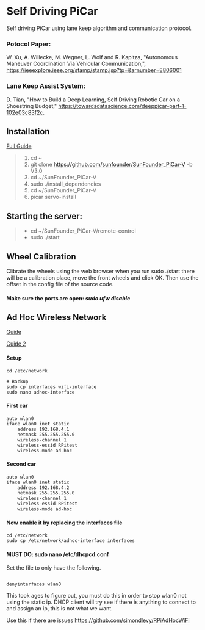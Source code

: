 # Self Driving PiCar
 Self driving PiCar using lane keep algorithm and communication protocol.
 
 ### Potocol Paper:
 
 W. Xu, A. Willecke, M. Wegner, L. Wolf and R. Kapitza, "Autonomous Maneuver Coordination Via Vehicular Communication,", https://ieeexplore.ieee.org/stamp/stamp.jsp?tp=&arnumber=8806001
 
 ### Lane Keep Assist System: 
 
 D. Tian, "How to Build a Deep Learning, Self Driving Robotic Car on a Shoestring Budget," https://towardsdatascience.com/deeppicar-part-1-102e03c83f2c.

## Installation 
  [Full Guide](https://docs.sunfounder.com/projects/picar-v/en/latest/servo_configuration.html#get-source-code)

>1. cd ~
>2. git clone https://github.com/sunfounder/SunFounder_PiCar-V -b V3.0
>3. cd ~/SunFounder_PiCar-V
>4. sudo ./install_dependencies
>5. cd ~/SunFounder_PiCar-V
>6. picar servo-install

## Starting the server: 
>
> - cd ~/SunFounder_PiCar-V/remote-control
> - sudo ./start

## Wheel Calibration
  Clibrate the wheels using the web browser when you run sudo ./start there will be a calibration place, move the front wheels and click OK.
  Then use the offset in the config file of the source code.

#### Make sure the ports are open: *sudo ufw disable*

## Ad Hoc Wireless Network
[Guide](https://pyshine.com/How-to-configure-Raspberry-Pi-in-Ad-hoc-wifi-mode/)

[Guide 2](https://wiki.debian.org/WiFi/AdHoc)

#### Setup
```
cd /etc/network

# Backup
sudo cp interfaces wifi-interface
sudo nano adhoc-interface
```

#### First car
```
auto wlan0
iface wlan0 inet static
    address 192.168.4.1
    netmask 255.255.255.0
    wireless-channel 1
    wireless-essid RPitest
    wireless-mode ad-hoc
```
    
#### Second car
```
auto wlan0
iface wlan0 inet static
    address 192.168.4.2
    netmask 255.255.255.0
    wireless-channel 1
    wireless-essid RPitest
    wireless-mode ad-hoc
```
 
#### Now enable it by replacing the interfaces file
```
cd /etc/network
sudo cp /etc/network/adhoc-interface interfaces
```

#### MUST DO: sudo nano /etc/dhcpcd.conf

Set the file to only have the following.

```

denyinterfaces wlan0

```

This took ages to figure out, you must do this in order to stop wlan0 not using the static ip. DHCP client will try see if there is anything to connect to and assign an ip, this is not what we want.

Use this if there are issues https://github.com/simondlevy/RPiAdHocWiFi

